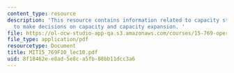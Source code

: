```yaml
---
content_type: resource
description: 'This resource contains information related to capacity strategy: how
  to make decisions on capacity and capacity expansion. '
file: https://ol-ocw-studio-app-qa.s3.amazonaws.com/courses/15-769-operations-strategy-fall-2010/8f18462ee8ad5e8ca5fb88bb11dcc3a6_MIT15_769F10_lec10.pdf
file_type: application/pdf
resourcetype: Document
title: MIT15_769F10_lec10.pdf
uid: 8f18462e-e8ad-5e8c-a5fb-88bb11dcc3a6
---
```

